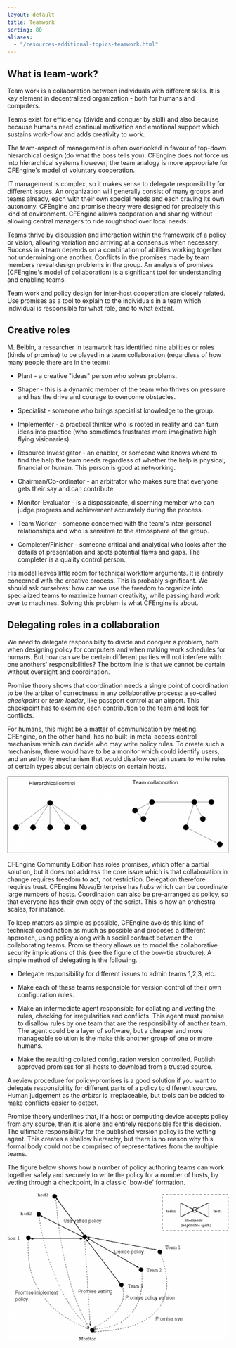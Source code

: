 ```yaml
---
layout: default
title: Teamwork
sorting: 80
aliases:
  - "/resources-additional-topics-teamwork.html"
---
```


## What is team-work?

Team work is a collaboration between individuals with different skills. It is
key element in decentralized organization - both for humans and computers.

Teams exist for efficiency (divide and conquer by skill) and also because
because humans need continual motivation and emotional support which sustains
work-flow and adds creativity to work.

The team-aspect of management is often overlooked in favour of top-down
hierarchical design (do what the boss tells you). CFEngine does not force us
into hierarchical systems however; the team analogy is more appropriate for
CFEngine's model of voluntary cooperation.

IT management is complex, so it makes sense to delegate responsibility for
different issues. An organization will generally consist of many groups and
teams already, each with their own special needs and each craving its own
autonomy. CFEngine and promise theory were designed for precisely this kind of
environment. CFEngine allows cooperation and sharing without allowing central
managers to ride roughshod over local needs.

Teams thrive by discussion and interaction within the framework of a policy or
vision, allowing variation and arriving at a consensus when necessary. Success
in a team depends on a combination of abilities working together not undermining
one another. Conflicts in the promises made by team members reveal design
problems in the group. An analysis of promises (CFEngine's model of
collaboration) is a significant tool for understanding and enabling teams.

Team work and policy design for inter-host cooperation are closely related. Use
promises as a tool to explain to the individuals in a team which individual is
responsible for what role, and to what extent.

## Creative roles

M. Belbin, a researcher in teamwork has identified nine abilities or roles
(kinds of promise) to be played in a team collaboration (regardless of how many
people there are in the team):

- Plant - a creative "ideas" person who solves problems.

- Shaper - this is a dynamic member of the team who thrives on pressure and has
  the drive and courage to overcome obstacles.

- Specialist - someone who brings specialist knowledge to the group.

- Implementer - a practical thinker who is rooted in reality and can turn ideas
  into practice (who sometimes frustrates more imaginative high flying
  visionaries).

- Resource Investigator - an enabler, or someone who knows where to find the
  help the team needs regardless of whether the help is physical, financial or
  human. This person is good at networking.

- Chairman/Co-ordinator - an arbitrator who makes sure that everyone gets their
  say and can contribute.

- Monitor-Evaluator - is a dispassionate, discerning member who can judge
  progress and achievement accurately during the process.

- Team Worker - someone concerned with the team's inter-personal relationships
  and who is sensitive to the atmosphere of the group.

- Completer/Finisher - someone critical and analytical who looks after the
  details of presentation and spots potential flaws and gaps. The completer is a
  quality control person.

His model leaves little room for technical workflow arguments. It is entirely
concerned with the creative process. This is probably significant. We should ask
ourselves: how can we use the freedom to organize into specialized teams to
maximize human creativity, while passing hard work over to machines. Solving
this problem is what CFEngine is about.

## Delegating roles in a collaboration

We need to delegate responsiblity to divide and conquer a problem, both when
designing policy for computers and when making work schedules for humans. But
how can we be certain different parties will not interfere with one anothers'
responsibilities? The bottom line is that we cannot be certain without oversight
and coordination.

Promise theory shows that coordination needs a single point of coordination to
be the arbiter of correctness in any collaborative process: a so-called
_checkpoint_ or _team leader_, like passport control at an airport. This
checkpoint has to examine each contribution to the team and look for conflicts.

For humans, this might be a matter of communication by meeting. CFEngine, on the
other hand, has no built-in meta-access control mechanism which can decide who
may write policy rules. To create such a mechanism, there would have to be a
monitor which could identify users, and an authority mechanism that would
disallow certain users to write rules of certain types about certain objects on
certain hosts.

![Hierarchy vs Team](./hierarchy-vs-team.png)

CFEngine Community Edition has roles promises, which offer a partial solution,
but it does not address the core issue which is that collaboration in change
requires freedom to act, not restriction. Delegation therefore requires trust.
CFEngine Nova/Enterprise has _hubs_ which can be coordinate large numbers of
hosts. Coordination can also be pre-arranged as policy, so that everyone has
their own copy of the script. This is how an orchestra scales, for instance.

To keep matters as simple as possible, CFEngine avoids this kind of technical
coordination as much as possible and proposes a different approach, using policy
along with a social contract between the collaborating teams. Promise theory
allows us to model the collaborative security implications of this (see the
figure of the bow-tie structure). A simple method of delegating is the
following.

- Delegate responsibility for different issues to admin teams 1,2,3, etc.

- Make each of these teams responsible for version control of their own
  configuration rules.

- Make an intermediate agent responsible for collating and vetting the rules,
  checking for irregularities and conflicts. This agent must promise to disallow
  rules by one team that are the responsibility of another team. The agent could
  be a layer of software, but a cheaper and more manageable solution is the make
  this another group of one or more humans.

- Make the resulting collated configuration version controlled. Publish approved
  promises for all hosts to download from a trusted source.

A review procedure for policy-promises is a good solution if you want to
delegate responsibility for different parts of a policy to different sources.
Human judgement as the _arbiter_ is irreplaceable, but tools can be added to
make conflicts easier to detect.

Promise theory underlines that, if a host or computing device accepts policy
from any source, then it is alone and entirely responsible for this decision.
The ultimate responsibility for the published version policy is the vetting
agent. This creates a shallow hierarchy, but there is no reason why this formal
body could not be comprised of representatives from the multiple teams.

The figure below shows how a number of policy authoring teams can work together
safely and securely to write the policy for a number of hosts, by vetting
through a checkpoint, in a classic `bow-tie' formation.

![Bow-tie Delegation](./bow-tie-delegation.png)
